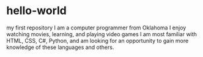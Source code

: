 # hello-world
my first repository
I am a computer programmer from Oklahoma
I enjoy watching movies, learning, and playing video games
I am most familiar with HTML, CSS, C#, Python, and am looking for an opportunity to gain more knowledge of these languages and others.
